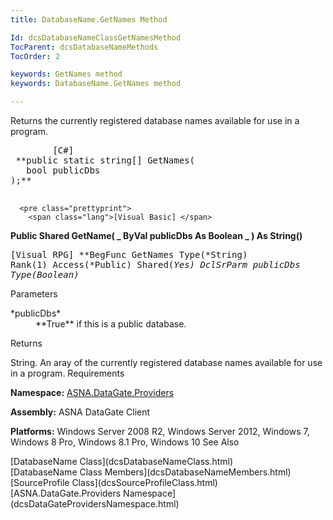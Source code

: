 ```yaml
---
title: DatabaseName.GetNames Method

Id: dcsDatabaseNameClassGetNamesMethod
TocParent: dcsDatabaseNameMethods
TocOrder: 2

keywords: GetNames method
keywords: DatabaseName.GetNames method

---
```


Returns the currently registered database names available for use in a program.
<pre class="prettyprint">
        <span class="lang">[C#]</span>
 **public static string[] GetNames(<br />   bool publicDbs<br />);** 
      </pre>
      <pre class="prettyprint">
        <span class="lang">[Visual Basic] </span>
 **Public Shared GetName( _
   ByVal publicDbs As Boolean _
 ) As String()** 
      </pre>
      <pre class="prettyprint">
        <span class="lang">[Visual RPG]</span>
 **BegFunc GetNames Type(*String) Rank(1) Access(*Public) Shared(*Yes)
   DclSrParm publicDbs Type(*Boolean)** 
      </pre>

Parameters

<dl>
        <dt>
 *publicDbs* 
        </dt>
        <dd>
 **True**  if this is a public database.
					</dd>
</dl>

Returns

String. An aray of the currently registered database names available for use in a program.
Requirements

**Namespace:** [ ASNA.DataGate.Providers](dcsDataGateProvidersNamespace.html) 

**Assembly:** ASNA DataGate Client

**Platforms:** Windows Server 2008 R2, Windows Server 2012, Windows 7, Windows 8 Pro, Windows 8.1 Pro, Windows 10
See Also

<dl />
      [DatabaseName Class](dcsDatabaseNameClass.html)
      <br />
      [DatabaseName Class Members](dcsDatabaseNameMembers.html)
      <br />
      [SourceProfile Class](dcsSourceProfileClass.html)
      <br />
      [ASNA.DataGate.Providers Namespace](dcsDataGateProvidersNamespace.html)

